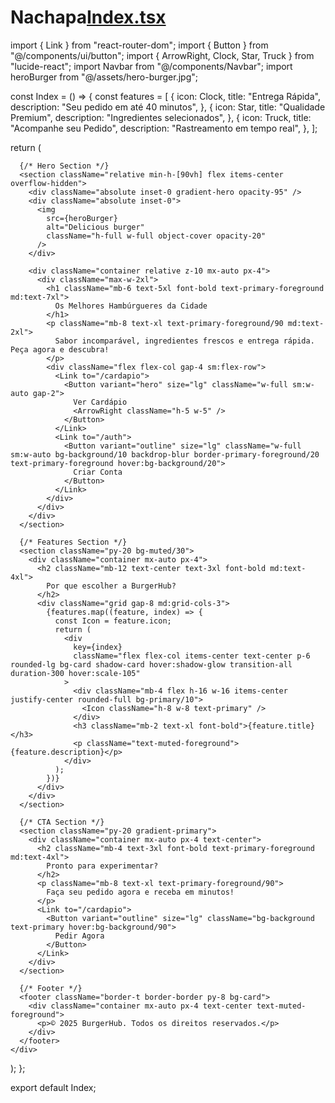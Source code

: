 # Nachapa[Index.tsx](https://github.com/user-attachments/files/23012416/Index.tsx)
import { Link } from "react-router-dom";
import { Button } from "@/components/ui/button";
import { ArrowRight, Clock, Star, Truck } from "lucide-react";
import Navbar from "@/components/Navbar";
import heroBurger from "@/assets/hero-burger.jpg";

const Index = () => {
  const features = [
    {
      icon: Clock,
      title: "Entrega Rápida",
      description: "Seu pedido em até 40 minutos",
    },
    {
      icon: Star,
      title: "Qualidade Premium",
      description: "Ingredientes selecionados",
    },
    {
      icon: Truck,
      title: "Acompanhe seu Pedido",
      description: "Rastreamento em tempo real",
    },
  ];

  return (
    <div className="min-h-screen">
      <Navbar />
      
      {/* Hero Section */}
      <section className="relative min-h-[90vh] flex items-center overflow-hidden">
        <div className="absolute inset-0 gradient-hero opacity-95" />
        <div className="absolute inset-0">
          <img
            src={heroBurger}
            alt="Delicious burger"
            className="h-full w-full object-cover opacity-20"
          />
        </div>
        
        <div className="container relative z-10 mx-auto px-4">
          <div className="max-w-2xl">
            <h1 className="mb-6 text-5xl font-bold text-primary-foreground md:text-7xl">
              Os Melhores Hambúrgueres da Cidade
            </h1>
            <p className="mb-8 text-xl text-primary-foreground/90 md:text-2xl">
              Sabor incomparável, ingredientes frescos e entrega rápida. Peça agora e descubra!
            </p>
            <div className="flex flex-col gap-4 sm:flex-row">
              <Link to="/cardapio">
                <Button variant="hero" size="lg" className="w-full sm:w-auto gap-2">
                  Ver Cardápio
                  <ArrowRight className="h-5 w-5" />
                </Button>
              </Link>
              <Link to="/auth">
                <Button variant="outline" size="lg" className="w-full sm:w-auto bg-background/10 backdrop-blur border-primary-foreground/20 text-primary-foreground hover:bg-background/20">
                  Criar Conta
                </Button>
              </Link>
            </div>
          </div>
        </div>
      </section>

      {/* Features Section */}
      <section className="py-20 bg-muted/30">
        <div className="container mx-auto px-4">
          <h2 className="mb-12 text-center text-3xl font-bold md:text-4xl">
            Por que escolher a BurgerHub?
          </h2>
          <div className="grid gap-8 md:grid-cols-3">
            {features.map((feature, index) => {
              const Icon = feature.icon;
              return (
                <div
                  key={index}
                  className="flex flex-col items-center text-center p-6 rounded-lg bg-card shadow-card hover:shadow-glow transition-all duration-300 hover:scale-105"
                >
                  <div className="mb-4 flex h-16 w-16 items-center justify-center rounded-full bg-primary/10">
                    <Icon className="h-8 w-8 text-primary" />
                  </div>
                  <h3 className="mb-2 text-xl font-bold">{feature.title}</h3>
                  <p className="text-muted-foreground">{feature.description}</p>
                </div>
              );
            })}
          </div>
        </div>
      </section>

      {/* CTA Section */}
      <section className="py-20 gradient-primary">
        <div className="container mx-auto px-4 text-center">
          <h2 className="mb-4 text-3xl font-bold text-primary-foreground md:text-4xl">
            Pronto para experimentar?
          </h2>
          <p className="mb-8 text-xl text-primary-foreground/90">
            Faça seu pedido agora e receba em minutos!
          </p>
          <Link to="/cardapio">
            <Button variant="outline" size="lg" className="bg-background text-primary hover:bg-background/90">
              Pedir Agora
            </Button>
          </Link>
        </div>
      </section>

      {/* Footer */}
      <footer className="border-t border-border py-8 bg-card">
        <div className="container mx-auto px-4 text-center text-muted-foreground">
          <p>© 2025 BurgerHub. Todos os direitos reservados.</p>
        </div>
      </footer>
    </div>
  );
};

export default Index;
